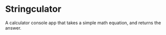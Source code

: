# Stringculator
A calculator console app that takes a simple math equation, and returns the answer.
